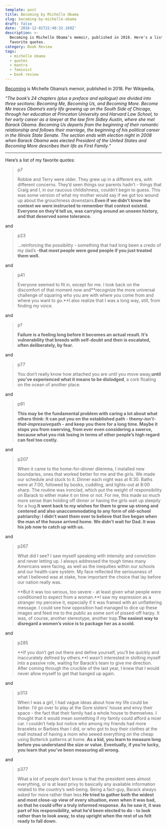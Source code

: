 ```yaml
---
template: post
title: Becoming by Michelle Obama
slug: becoming-by-michelle-obama
draft: false
date: '2016-12-01T22:40:32.169Z'
description: >-
  Becoming is Michelle Obama’s memoir, published in 2018. Here's a list of my
  favorite quotes. 
category: Book Review
tags:
  - michelle obama
  - quotes
  - mantra
  - feminist
  - book review
---
```

[Becoming](https://becomingmichelleobama.com/) is Michelle Obama’s memoir, published in 2018. Per Wikipedia,

*“The book’s 24 chapters (plus a preface and epilogue) are divided into three sections: Becoming Me, Becoming Us, and Becoming More. Become Me traces Obama’s early life growing up on the South Side*[](https://t.umblr.com/redirect?z=https%3A%2F%2Fen.wikipedia.org%2Fwiki%2FSouth_Side%2C_Chicago&t=NTA1M2ZlYTdhMTU2NzVmMGYwM2YyNWQ5ZGFmNTJhOWI3ZDJiYzkzZSwyTm51dnZwNg%3D%3D&b=t%3Ada6eij_ZAnVbbTPXeKJrjw&p=https%3A%2F%2Fpmokaren.tumblr.com%2Fpost%2F183834086353%2Fbook-review-becoming-by-michelle-obama&m=1 "South Side, Chicago") *of Chicago, through her education at Princeton University and Harvard Law School*[](https://t.umblr.com/redirect?z=https%3A%2F%2Fen.wikipedia.org%2Fwiki%2FPrinceton_University&t=Y2ZiZGQ5MzlmM2UzYmJkYTVhODhjYzI5NTQ4OGRhNTNiY2VhZDJmNSwyTm51dnZwNg%3D%3D&b=t%3Ada6eij_ZAnVbbTPXeKJrjw&p=https%3A%2F%2Fpmokaren.tumblr.com%2Fpost%2F183834086353%2Fbook-review-becoming-by-michelle-obama&m=1 "Princeton University")*, to her early career as a lawyer at the law firm Sidley Austin, where she met Barack Obama. Becoming Us departs from the beginning of their romantic relationship and follows their marriage, the beginning of his political career in the Illinois State Senate. The section ends with election night in 2008 when Barack Obama was elected President of the United States and Becoming More describes their life as First Family.*[](https://t.umblr.com/redirect?z=https%3A%2F%2Fen.wikipedia.org%2Fwiki%2FFirst_Family&t=YzUwMzJhYjlmZjMxNWJjNmUwZWQxNmUzYTk1ZDY4OGQ3MTJiYzc1ZSwyTm51dnZwNg%3D%3D&b=t%3Ada6eij_ZAnVbbTPXeKJrjw&p=https%3A%2F%2Fpmokaren.tumblr.com%2Fpost%2F183834086353%2Fbook-review-becoming-by-michelle-obama&m=1 "First Family")*“*

- - -

Here’s a list of my favorite quotes:

> p7
>
> Robbie and Terry were older. They grew up in a different era, with different concerns. They’d seen things our parents hadn’t - things that Craig and I, in our raucous childishness, couldn’t begin to guess. This was some version of what my mother would say if we got too wound up about the grouchiness downstairs.**Even if we didn’t know the context we were instructed to remember that context existed. Everyone on they’d tell us, was carrying around an unseen history, and that deserved some tolerance.**

and

> p23
>
> …reinforcing the possibility - something that had long been a credo of my dad’s -**that most people were good people if you just treated them well.**

and

> p41
>
> Everyone seemed to fit in, except for me. I look back on the discomfort of that moment now and**recognize the more universal challenge of squaring who you are with where you come from and where you want to go.**I also realize that I was a long way, still, from finding my voice.

and

> p?
>
> **Failure is a feeling long before it becomes an actual result. It’s vulnerability that breeds with self-doubt and then is escalated, often deliberately, by fear.**

and

> p77
>
> You don’t really know how attached you are until you move away,**until you’ve experienced what it means to be dislodged**, a cork floating on the ocean of another place.

and

> p91
>
> **This may be the fundamental problem with caring a lot about what others think: It can put you on the established path - the*my-isn’t-that-impressive*path - and keep you there for a long time. Maybe it stops you from swerving, from ever even considering a swerve, because what you risk losing in terms of other people’s high regard can feel too costly.**

and

> p207
>
> When it came to the home-for-dinner dilemma, I installed new boundaries, ones that worked better for me and the girls. We made our schedule and stuck to it. Dinner each night was at 6:30. Baths were at 7:00, followed by books, cuddling, and lights-out at 8:00 sharp. The routine was ironclad, which put the weight of responsibility on Barack to either make it on time or not. For me, this made so much more sense than holding off dinner or having the girls wait up sleepily for a hug.**It went back to my wishes for them to grow up strong and centered and also unaccommodating to any form of old-school patriarchy: I didn’t want them ever to believe that live began when the man of the house arrived home. We didn’t wait for Dad. It was his job now to catch up with us.**

and

> p267
>
> What did I see? I saw myself speaking with intensity and conviction and never letting up. I always addressed the tough times many Americans were facing, as well as the inequities within our schools and our health-care system. My face reflected the seriousness of what I believed was at stake, how important the choice that lay before our nation really was.
>
> **But it was too serious, too severe - at least given what people were conditioned to expect from a woman.**I saw my expression as a stranger my perceive it, especially if it was framed with an unflattering message. I could see how opposition had managed to dice up these images and feed me to the public as some sort of pissed-off harpy. It was, of course, another stereotype, another trap.**The easiest way to disregard a women’s voice is to package her as a scold.**

and

> p285
>
> **If you don’t get out there and define yourself, you’ll be quickly and inaccurately defined by others.**I wasn’t interested in slotting myself into a passive role, waiting for Barack’s team to give me direction. After coming through the crucible of the last year, I knew that I would never allow myself to get that banged up again.

and

> p313
>
> When I was a girl, I had vague ideas about how my life could be better. I’d go over to play at the Gore sisters’ house and envy their space - the fact that their family had a whole house to themselves. I thought that it would mean something if my family could afford a nicer car. I couldn’t help but notice who among my friends had more bracelets or Barbies than I did, or who got to buy their clothes at the mall instead of having a mom who sewed everything on the cheap using Butterick patterns at home. **As a kid, you learn to measure long before you understand the size or value. Eventually, if you’re lucky, you learn that you’ve been measuring all wrong.**

and

> p377
>
> What a lot of people don’t know is that the president sees almost everything, or is at least privy to basically any available information related to the country’s well-being. Being a fact-guy, Barack always asked for more rather than less.**He tried to gather both the widest and most close-up view of every situation, even when it was bad, so that he could offer a truly informed response. As he saw it, it was part of his responsibility, what he’d been elected to do - to look rather than to look away, to stay upright when the rest of us felt ready to fall down.**

